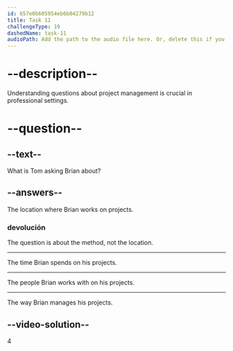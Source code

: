 ```yaml
---
id: 657e0b605954eb6b04279b12
title: Task 11
challengeType: 19
dashedName: task-11
audioPath: Add the path to the audio file here. Or, delete this if you don't have audio.
---
```


<!-- (audio) Brian: Then, I review my to-do list for the day and prioritize my tasks. I like to work on the most important ones first.

Tom: That makes sense. How do you handle your projects? -->

# --description--

Understanding questions about project management is crucial in professional settings.

# --question--

## --text--

What is Tom asking Brian about?

## --answers--

The location where Brian works on projects.

### devolución

The question is about the method, not the location.

---

The time Brian spends on his projects.

---

The people Brian works with on his projects.

---

The way Brian manages his projects.

## --video-solution--

4
